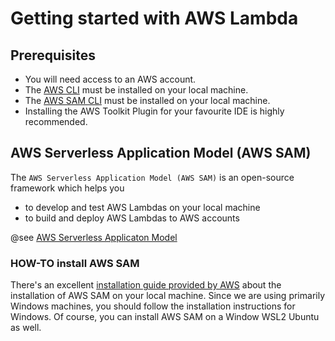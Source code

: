 # Getting started with AWS Lambda

## Prerequisites

* You will need access to an AWS account.
* The [AWS CLI]() must be installed on your local machine.
* The [AWS SAM CLI]() must be installed on your local machine.
* Installing the AWS Toolkit Plugin for your favourite IDE is highly recommended.

## AWS Serverless Application Model (AWS SAM)

The `AWS Serverless Application Model (AWS SAM)` is an open-source framework which helps you 

* to develop and test AWS Lambdas on your local machine
* to build and deploy AWS Lambdas to AWS accounts

@see [AWS Serverless Applicaton Model](https://docs.aws.amazon.com/serverless-application-model/latest/developerguide/what-is-sam.html)

### HOW-TO install AWS SAM

There's an excellent [installation guide provided by AWS](https://docs.aws.amazon.com/serverless-application-model/latest/developerguide/serverless-sam-cli-install.html) about the installation of AWS SAM on your local machine.
Since we are using primarily Windows machines, you should follow the installation instructions for Windows.
Of course, you can install AWS SAM on a Window WSL2 Ubuntu as well.